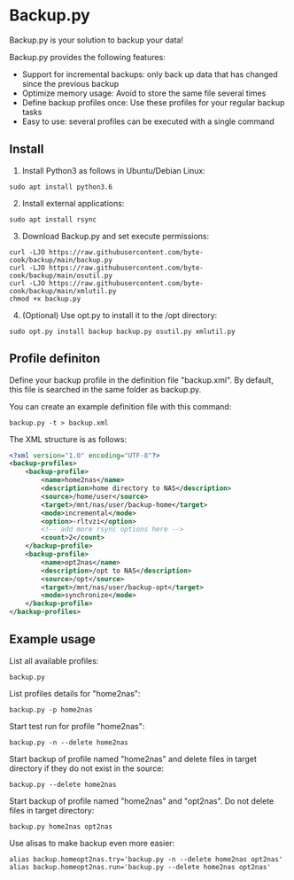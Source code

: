 # Backup.py

Backup.py is your solution to backup your data!

Backup.py provides the following features:
- Support for incremental backups: only back up data that has changed since the previous backup
- Optimize memory usage: Avoid to store the same file several times
- Define backup profiles once: Use these profiles for your regular backup tasks
- Easy to use: several profiles can be executed with a single command

## Install
1. Install Python3 as follows in Ubuntu/Debian Linux:
```
sudo apt install python3.6
```

2. Install external applications:
```
sudo apt install rsync
```

3. Download Backup.py and set execute permissions:
```
curl -LJO https://raw.githubusercontent.com/byte-cook/backup/main/backup.py
curl -LJO https://raw.githubusercontent.com/byte-cook/backup/main/osutil.py
curl -LJO https://raw.githubusercontent.com/byte-cook/backup/main/xmlutil.py
chmod +x backup.py 
```

4. (Optional) Use opt.py to install it to the /opt directory:
```
sudo opt.py install backup backup.py osutil.py xmlutil.py
```

## Profile definiton

Define your backup profile in the definition file "backup.xml". By default, this file is searched in the same folder as backup.py.

You can create an example definition file with this command:
```
backup.py -t > backup.xml
```
The XML structure is as follows:

```xml
<?xml version="1.0" encoding="UTF-8"?>
<backup-profiles>
	<backup-profile>
		<name>home2nas</name>
		<description>home directory to NAS</description>
		<source>/home/user</source>
		<target>/mnt/nas/user/backup-home</target>
		<mode>incremental</mode>
		<option>-rltvzi</option>
		<!-- add more rsync options here -->
		<count>2</count>
	</backup-profile>
	<backup-profile>
		<name>opt2nas</name>
		<description>/opt to NAS</description>
		<source>/opt</source>
		<target>/mnt/nas/user/backup-opt</target>
		<mode>synchronize</mode>
	</backup-profile>
</backup-profiles>
```

## Example usage

List all available profiles:
```
backup.py 
```
List profiles details for "home2nas":
```
backup.py -p home2nas
```

Start test run for profile "home2nas":
```
backup.py -n --delete home2nas
```

Start backup of profile named "home2nas" and delete files in target directory if they do not exist in the source:
```
backup.py --delete home2nas
```

Start backup of profile named "home2nas" and "opt2nas". Do not delete files in target directory:
```
backup.py home2nas opt2nas
```

Use alisas to make backup even more easier: 
```
alias backup.homeopt2nas.try='backup.py -n --delete home2nas opt2nas'
alias backup.homeopt2nas.run='backup.py --delete home2nas opt2nas'
```

